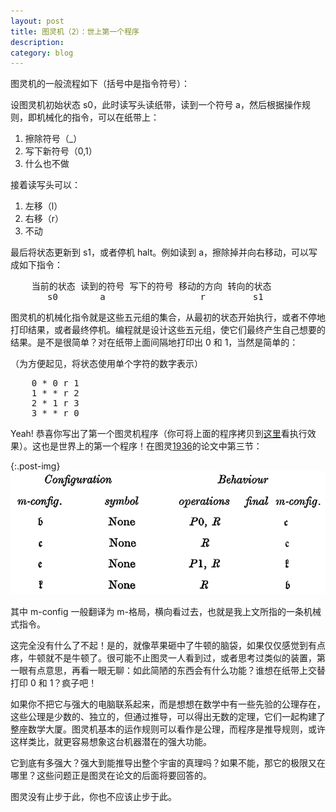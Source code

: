 ```yaml
---
layout: post
title: 图灵机（2）：世上第一个程序
description: 
category: blog
---
```


图灵机的一般流程如下（括号中是指令符号）：

设图灵机初始状态 s0，此时读写头读纸带，读到一个符号 a，然后根据操作规则，即机械化的指令，可以在纸带上：

1. 擦除符号（_）
2. 写下新符号（0,1）
3. 什么也不做

接着读写头可以：

1. 左移（l）
2. 右移（r）
3. 不动

最后将状态更新到 s1，或者停机 halt。例如读到 a，擦除掉并向右移动，可以写成如下指令：

<pre>
    当前的状态 读到的符号 写下的符号 移动的方向 转向的状态
       s0        a         _        r         s1
</pre>

图灵机的机械化指令就是这些五元组的集合，从最初的状态开始执行，或者不停地打印结果，或者最终停机。编程就是设计这些五元组，使它们最终产生自己想要的结果。是不是很简单？对在纸带上面间隔地打印出 0 和 1，当然是简单的：

（为方便起见，将状态使用单个字符的数字表示）

<pre>
    0 * 0 r 1
    1 * * r 2
    2 * 1 r 3
    3 * * r 0
</pre>

Yeah! 恭喜你写出了第一个图灵机程序（你可将上面的程序拷贝到[这里](http://morphett.info/turing/turing.html)看执行效果）。这也是世界上的第一个程序！在图灵[1936](http://classes.soe.ucsc.edu/cmps210/Winter11/Papers/turing-1936.pdf%E2%80%8E)的论文中第三节： 

{:.post-img}
![](/assets/images/tm01.png)

其中 m-config 一般翻译为 m-格局，横向看过去，也就是我上文所指的一条机械式指令。

这完全没有什么了不起！是的，就像苹果砸中了牛顿的脑袋，如果仅仅感觉到有点疼，牛顿就不是牛顿了。很可能不止图灵一人看到过，或者思考过类似的装置，第一眼有点意思，再看一眼无聊：如此简陋的东西会有什么功能？谁想在纸带上交替打印 0 和 1？疯子吧！

如果你不把它与强大的电脑联系起来，而是想想在数学中有一些先验的公理存在，这些公理是少数的、独立的，但通过推导，可以得出无数的定理，它们一起构建了整座数学大厦。图灵机基本的运作规则可以看作是公理，而程序是推导规则，或许这样类比，就更容易想象这台机器潜在的强大功能。

它到底有多强大？强大到能推导出整个宇宙的真理吗？如果不能，那它的极限又在哪里？这些问题正是图灵在论文的后面将要回答的。

图灵没有止步于此，你也不应该止步于此。



